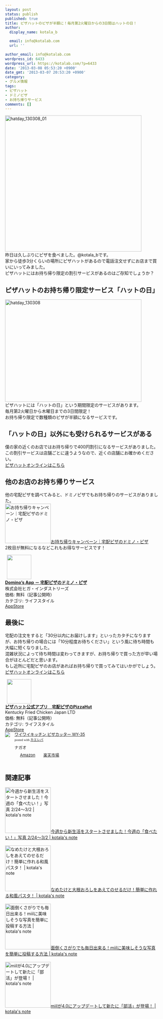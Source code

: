 ```yaml
---
layout: post
status: publish
published: true
title: ピザハットのピザが半額に！毎月第2火曜日からの3日間はハットの日！
author:
  display_name: kotala_b

  email: info@kotalab.com
  url: ''

author_email: info@kotalab.com
wordpress_id: 6433
wordpress_url: https://kotalab.com/?p=6433
date: '2013-03-08 05:53:20 +0900'
date_gmt: '2013-03-07 20:53:20 +0900'
category:
- グルメ情報
tags:
- ピザハット
- ドミノピザ
- お持ち帰りサービス
comments: []
---
```

<p><img src="https://kotalab.com/wp-content/uploads/hatday_130308_01-448x447.jpg" alt="hatday_130308_01" width="448" height="447" class="alignnone size-large wp-image-6434" /><br />
昨日は久しぶりにピザを食べました。@kotala_bです。<br />
家から徒歩3分くらいの場所にピザハットがあるので電話注文せずにお店まで買いにいってみました。<br />
ピザハットにはお持ち帰り限定の割引サービスがあるのはご存知でしょうか？<br />
</p>
<!--more-->
<h2>ピザハットのお持ち帰り限定サービス「ハットの日」</h2>
<p><img src="https://kotalab.com/wp-content/uploads/hatday_130308-448x336.jpg" alt="hatday_130308" width="448" height="336" class="alignnone size-large wp-image-6435" /><br />
ピザハットには「ハットの日」という期間限定のサービスがあります。<br />
毎月第2火曜日から木曜日までの3日間限定！<br />
お持ち帰り限定で数種類のピザが半額になるサービスです。</p>
<h2>「ハットの日」以外にも受けられるサービスがある</h2>
<p>僕の家の近くのお店ではお持ち帰りで400円割引になるサービスがありました。<br />
この割引サービスは店舗ごとに違うようなので、近くの店舗にお確かめください。<br />
<a href="https://click.linksynergy.com/fs-bin/click?id=d2yYUp776R4&offerid=286596.4&type=3&subid=0" target="_blank">ピザハットオンラインはこちら</a></p>
<h2>他のお店のお持ち帰りサービス</h2>
<p>他の宅配ピザを調べてみると、ドミノピザでもお持ち帰りのサービスがありました。<br />
<a href="http://www.dominos.jp/takeout/" target="_blank"><img  class="alignleft" src="https://capture.heartrails.com/150x130?http://www.dominos.jp/takeout/" alt="お持ち帰りキャンペーン｜宅配ピザのドミノ・ピザ" width="150" height="130" /></a><a href="http://www.dominos.jp/takeout/" target="_blank">お持ち帰りキャンペーン｜宅配ピザのドミノ・ピザ</a><a href="https://b.hatena.ne.jp/entry/http://www.dominos.jp/takeout/" target="_blank"><img border="0" src="https://b.hatena.ne.jp/entry/image/http://www.dominos.jp/takeout/" alt="" /></a><br style="clear:both;" />2枚目が無料になるなどこれもお得なサービスです！</p>
<div class="applink">
<div class="applinkimg"><a href="https://itunes.apple.com/jp/app/dominos-app-zhai-peipizanodomino/id355312182?mt=8&uo=4&at=10l4yU" rel="nofollow" target="_blank"><img hspace="6" src="http://a1710.phobos.apple.com/us/r30/Purple/v4/c8/95/c0/c895c028-8670-5bee-69b7-7b4c7c271a98/Icon.png" width="80" /></a></div>
<div class="applinktext">
<div class="applinktitle"><strong><a href="https://itunes.apple.com/jp/app/dominos-app-zhai-peipizanodomino/id355312182?mt=8&uo=4&at=10l4yU" rel="nofollow" target="_blank">Domino&rsquo;s  App － 宅配ピザのドミノ・ピザ</a></strong></div>
<div class="applinkinfo">株式会社ヒガ・インダストリーズ</div>
<div class="applinkinfo">価格: 無料（記事公開時）</div>
<div class="applinkinfo">カテゴリ: ライフスタイル</div>
</div>
<div class="clear"></div>
<div class="appstorelink"><a href="https://itunes.apple.com/jp/app/dominos-app-zhai-peipizanodomino/id355312182?mt=8&uo=4&at=10l4yU" rel="nofollow" target="_blank">AppStore</a></div>
</div>
<h2>最後に</h2>
<p>宅配の注文をすると「30分以内にお届けします」といったカタチになりますが、お持ち帰りの場合には「10分程度お待ちください」という風に待ち時間も大幅に短くなりました。<br />
混雑状況によって待ち時間は変わってきますが、お持ち帰りで買った方が早い場合がほとんどだと思います。<br />
もし近所に宅配ピザのお店があればお持ち帰りで買ってみてはいかがでしょう。<br />
<a href="https://click.linksynergy.com/fs-bin/click?id=d2yYUp776R4&offerid=286596.4&type=3&subid=0" target="_blank">ピザハットオンラインはこちら</a></p>
<div class="applink">
<div class="applinkimg"><a href="https://itunes.apple.com/jp/app/pizahatto-gong-shiapuri-zhai/id612621774?mt=8&uo=4&at=10l4yU" rel="nofollow" target="_blank"><img hspace="6" src="http://a978.phobos.apple.com/us/r1000/046/Purple4/v4/d9/56/39/d9563981-8cdd-1262-a673-617fe4c4fcfd/Icon.png" width="80" /></a></div>
<div class="applinktext">
<div class="applinktitle"><strong><a href="https://itunes.apple.com/jp/app/pizahatto-gong-shiapuri-zhai/id612621774?mt=8&uo=4&at=10l4yU" rel="nofollow" target="_blank">ピザハット公式アプリ　宅配ピザのPizzaHut</a></strong></div>
<div class="applinkinfo">Kentucky Fried Chicken Japan LTD</div>
<div class="applinkinfo">価格: 無料（記事公開時）</div>
<div class="applinkinfo">カテゴリ: ライフスタイル</div>
</div>
<div class="clear"></div>
<div class="appstorelink"><a href="https://itunes.apple.com/jp/app/pizahatto-gong-shiapuri-zhai/id612621774?mt=8&uo=4&at=10l4yU" rel="nofollow" target="_blank">AppStore</a></div>
</div>
<div class="kaerebalink-box" style="text-align:left;padding-bottom:20px;font-size:small;/zoom: 1;overflow: hidden;">
<div class="kaerebalink-image" style="float:left;margin:0 15px 10px 0;"><a href="https://www.amazon.co.jp/exec/obidos/ASIN/B0039MJ296/same-22/ref=nosim/" rel="nofollow" target="_blank"><img src="https://images-fe.ssl-images-amazon.com/images/I/31L7HOu-ClL._SL160_.jpg" style="border: none;" /></a></div>
<div class="kaerebalink-info" style="line-height:120%;/zoom: 1;overflow: hidden;">
<div class="kaerebalink-name" style="margin-bottom:10px;line-height:120%"><a href="https://www.amazon.co.jp/exec/obidos/ASIN/B0039MJ296/same-22/ref=nosim/" rel="nofollow" target="_blank">ワイワイキッチン ピザカッター WY-35</a>
<div class="kaerebalink-powered-date" style="font-size:8pt;margin-top:5px;font-family:verdana;line-height:120%">posted with <a href="https://kaereba.com" target="_blank">カエレバ</a></div>
</div>
<div class="kaerebalink-detail" style="margin-bottom:5px;"> ナガオ     </div>
<div class="kaerebalink-link1" style="margin-top:10px;">
<div class="shoplinkamazon" style="display:inline;margin-right:5px;background: url('https://img.yomereba.com/tam_k_01.gif') 0 0 no-repeat;padding: 2px 0 2px 18px;white-space: nowrap;"><a href="https://www.amazon.co.jp/gp/search?keywords=WY-35&__mk_ja_JP=%83J%83%5E%83J%83i&tag=same-22" rel="nofollow" target="_blank" title="アマゾン" >Amazon</a></div>
<div class="shoplinkrakuten" style="display:inline;margin-right:5px;background: url('https://img.yomereba.com/tam_k_01.gif') 0 -50px no-repeat;padding: 2px 0 2px 18px;white-space: nowrap;"><a href="https://hb.afl.rakuten.co.jp/hgc/0fa7afc8.bbfc196a.0fa7afc9.d56c38f1/?pc=http%3A%2F%2Fsearch.rakuten.co.jp%2Fsearch%2Fmall%2FWY-35%2F-%2Ff.1-p.1-s.1-sf.0-st.A-v.2%3Fx%3D0%26scid%3Daf_ich_link_urltxt%26m%3Dhttp%3A%2F%2Fm.rakuten.co.jp%2F" rel="nofollow" target="_blank" title="楽天市場" >楽天市場</a></div>
</div>
</div>
<div class="booklink-footer" style="clear: left"></div>
</div>
<h2 class="rele">関連記事</h2>
<p><a href="https://kotalab.com/tabetai-130224" target="_blank"><img  class="alignleft" src="https://kotalab.com/wp-content/uploads/miil_130303-448x447.png" alt="今週から新生活をスタートさせました！今週の「食べたい！」写真 2/24〜3/2 | kotala's note" width="150" /></a><a href="https://kotalab.com/tabetai-130224" target="_blank">今週から新生活をスタートさせました！今週の「食べたい！」写真 2/24〜3/2 | kotala's note</a><br style="clear:both;" /><br />
<a href="https://kotalab.com/pasta-nametake-oroshi" target="_blank"><img  class="alignleft" src="https://kotalab.com/wp-content/uploads/pasta_120629_03.jpg" alt="なめたけと大根おろしをあえてのせるだけ！簡単に作れる和風パスタ！ | kotala's note" width="150" /></a><a href="https://kotalab.com/pasta-nametake-oroshi" target="_blank">なめたけと大根おろしをあえてのせるだけ！簡単に作れる和風パスタ！ | kotala's note</a><br style="clear:both;" /><br />
<a href="https://kotalab.com/how-to-miil" target="_blank"><img  class="alignleft" src="https://kotalab.com/wp-content/uploads/miil_20121116-448x350.png" alt="面倒くさがりでも毎日出来る！miilに美味しそうな写真を簡単に投稿する方法 | kotala's note" width="150" /></a><a href="https://kotalab.com/how-to-miil" target="_blank">面倒くさがりでも毎日出来る！miilに美味しそうな写真を簡単に投稿する方法 | kotala's note</a><br style="clear:both;" /><br />
<a href="https://kotalab.com/miil-ver4" target="_blank"><img  class="alignleft" src="https://kotalab.com/wp-content/uploads/miil_130222-448x448.jpg" alt="miilが4.0にアップデートして新たに「部活」が登場！ | kotala's note" width="150" /></a><a href="https://kotalab.com/miil-ver4" target="_blank">miilが4.0にアップデートして新たに「部活」が登場！ | kotala's note</a><br style="clear:both;" /></p>
